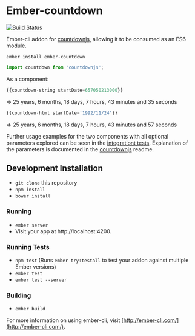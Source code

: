# Ember-countdown
[![Build Status](https://travis-ci.org/andyklimczak/ember-countdown.svg?branch=master)](https://travis-ci.org/andyklimczak/ember-countdown)

Ember-cli addon for [countdownjs](https://github.com/mckamey/countdownjs), allowing it to be consumed as an ES6 module.

```shell
ember install ember-countdown
```
```javascript
import countdown from 'countdownjs';
```

As a component:
```javascript
{{countdown-string startDate=657050213000}}
```
=> 25 years, 6 months, 18 days, 7 hours, 43 minutes and 35 seconds

```javascript
{{countdown-html startDate='1992/11/24'}}
```
=> <span>25 years</span>, <span>6 months</span>, <span>18 days</span>, <span>7 hours</span>, <span>43 minutes</span> and <span>57 seconds</span>

Further usage examples for the two components with all optional parameters explored can be seen in the [integrationt tests](tests/integrations/components). Explanation of the parameters is documented in the [countdownjs](https://github.com/mckamey/countdownjs) readme.

## Development Installation

* `git clone` this repository
* `npm install`
* `bower install`

### Running

* `ember server`
* Visit your app at http://localhost:4200.

### Running Tests

* `npm test` (Runs `ember try:testall` to test your addon against multiple Ember versions)
* `ember test`
* `ember test --server`

### Building

* `ember build`

For more information on using ember-cli, visit [http://ember-cli.com/](http://ember-cli.com/).
